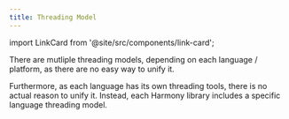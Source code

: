 ```yaml
---
title: Threading Model
---
```

import LinkCard from '@site/src/components/link-card';

There are mutliple threading models, depending on each language / platform, as there are no easy way to unify it. 

Furthermore, as each language has its own threading tools, there is no actual reason to unify it. Instead, each Harmony library includes a specific language threading model. 

<div className="cards-row">
  <LinkCard
      href="fundamentals/domain/threading/java"
      title="Java"
      description=""
      footer="View">
  </LinkCard>
  <LinkCard
      href="fundamentals/domain/threading/kotlin"
      title="Kotlin"
      description=""
      footer="View">
  </LinkCard>
</div>

<div className="cards-row">
  <LinkCard
      href="fundamentals/domain/threading/swift"
      title="Swift"
      description=""
      footer="View">
  </LinkCard>
  <LinkCard
      href="fundamentals/domain/threading/typescript"
      title="TypeScript"
      description=""
      footer="View">
  </LinkCard>
</div>

<div className="cards-row">
  <LinkCard
      href="fundamentals/domain/threading/php"
      title="PHP"
      description=""
      footer="View">
  </LinkCard>
</div>



